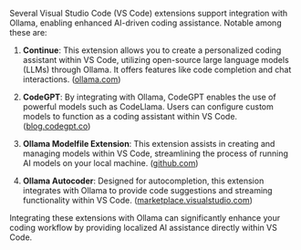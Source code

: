 Several Visual Studio Code (VS Code) extensions support integration with Ollama, enabling enhanced AI-driven coding assistance. Notable among these are:

1. **Continue**: This extension allows you to create a personalized coding assistant within VS Code, utilizing open-source large language models (LLMs) through Ollama. It offers features like code completion and chat interactions. ([ollama.com](https://ollama.com/blog/continue-code-assistant?utm_source=chatgpt.com))

2. **CodeGPT**: By integrating with Ollama, CodeGPT enables the use of powerful models such as CodeLlama. Users can configure custom models to function as a coding assistant within VS Code. ([blog.codegpt.co](https://blog.codegpt.co/create-your-own-and-custom-copilot-in-vscode-with-ollama-and-codegpt-736277a60298?utm_source=chatgpt.com))

3. **Ollama Modelfile Extension**: This extension assists in creating and managing models within VS Code, streamlining the process of running AI models on your local machine. ([github.com](https://github.com/technovangelist/OllamaModelFile-VSCodeExtension?utm_source=chatgpt.com))

4. **Ollama Autocoder**: Designed for autocompletion, this extension integrates with Ollama to provide code suggestions and streaming functionality within VS Code. ([marketplace.visualstudio.com](https://marketplace.visualstudio.com/items?itemName=10nates.ollama-autocoder&utm_source=chatgpt.com))

Integrating these extensions with Ollama can significantly enhance your coding workflow by providing localized AI assistance directly within VS Code. 